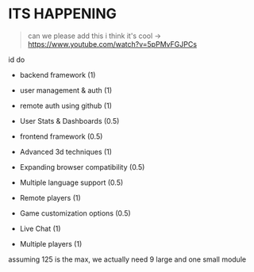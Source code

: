 # ITS HAPPENING

> can we please add this i think it's cool -> https://www.youtube.com/watch?v=5pPMvFGJPCs

id do
- backend framework (1)
- user management & auth (1)
- remote auth using github (1)
- User Stats & Dashboards (0.5)

- frontend framework (0.5)
- Advanced 3d techniques (1)
- Expanding browser compatibility (0.5)
- Multiple language support (0.5)

- Remote players (1)

- Game customization options (0.5)
- Live Chat (1)
- Multiple players (1)


assuming 125 is the max, we actually need 9 large and one small module
